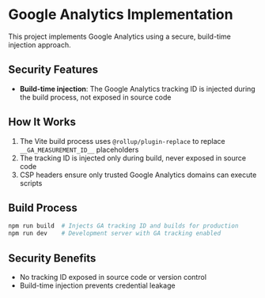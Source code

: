 # Google Analytics Implementation

This project implements Google Analytics using a secure, build-time injection approach.

## Security Features

- **Build-time injection**: The Google Analytics tracking ID is injected during the build process, not exposed in source code

## How It Works

1. The Vite build process uses `@rollup/plugin-replace` to replace `__GA_MEASUREMENT_ID__` placeholders
2. The tracking ID is injected only during build, never exposed in source code
3. CSP headers ensure only trusted Google Analytics domains can execute scripts

## Build Process

```bash
npm run build  # Injects GA tracking ID and builds for production
npm run dev    # Development server with GA tracking enabled
```

## Security Benefits

- No tracking ID exposed in source code or version control
- Build-time injection prevents credential leakage
